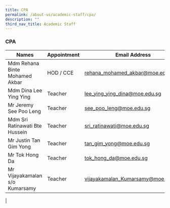 ```yaml
---
title: CPA
permalink: /about-us/academic-staff/cpa/
description: ""
third_nav_title: Academic Staff
---
```

### **CPA**

| Names | Appointment | Email Address |
|---|---|---|
| Mdm Rehana Binte Mohamed Akbar | HOD / CCE |   [rehana_mohamed_akbar@moe.edu.sg](mailto:rehana_mohamed_akbar@moe.edu.sg) |
| Mdm Dina Lee Ying Ying | Teacher |   [lee_ying_ying_dina@moe.edu.sg](mailto:lee_ying_ying_dina@moe.edu.sg) |
| Mr Jeremy See Poo Leng | Teacher |   [see_poo_leng@moe.edu.sg](mailto:see_poo_leng@moe.edu.sg) |
| Mdm Sri Ratinawati Bte Hussein | Teacher |   [sri_ratinawati@moe.edu.sg](mailto:sri_ratinawati@moe.edu.sg) |
| Mr Justin Tan Gim Yong | Teacher |   [tan_gim_yong@moe.edu.sg](mailto:tan_gim_yong@moe.edu.sg) |
| Mr Tok Hong Da | Teacher |   [tok_hong_da@moe.edu.sg](mailto:tok_hong_da@moe.edu.sg) |
| Mr Vijayakamalan s/o Kumarsamy | Teacher | [vijayakamalan_Kumarsamy@moe.edu.sg](mailto:vijayakamalan_Kumarsamy@moe.edu.sg) |
|  